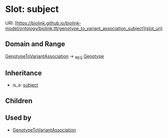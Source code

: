 # Slot: subject




URI: [https://biolink.github.io/biolink-model/ontology/biolink.ttl/genotype_to_variant_association_subject](slot_uri)
## Domain and Range

[GenotypeToVariantAssociation](GenotypeToVariantAssociation.md) ->  <sub>REQ</sub> [Genotype](Genotype.md)
## Inheritance

 *  is_a: [subject](subject.md)
## Children

## Used by

 * [GenotypeToVariantAssociation](GenotypeToVariantAssociation.md)
